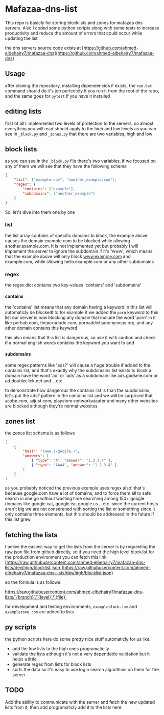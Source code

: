 # Mafazaa-dns-list

This repo is basicly for storing blocklists and zones for mafazaa dns servers. Also I coded some python scripts along with some tests to increase productivity and reduce the amount of errors that could occur while updating the list

the dns servers source code exists at [https://github.com/ahmed-elbehairy7/mafazaa-dns](https://github.com/ahmed-elbehairy7/mafazaa-dns)

## Usage

after cloning the repository, installing dependencies if exists, the `run.bat` command should do it's job perfectely if you run it from the root of the repo, and the same goes for `pytest` if you have it installed

## editing lists

first of all I implemented two levels of protection to the servers, so almost everything you will read should apply to the high and low levels as you can see in `_block.py` and `_zones.py` that there are two variables, high and low

## block lists

as you can see in the `_block.py` file there's two variables, if we focused on any of them we will see that they have the following schema

```json
{
	"list": ["example.com", "another_example.com"],
	"regex": {
		"contains": ["example"],
		"subdomains": ["another_example"]
	}
}
```

So, let's dive into them one by one

### list

the list array contains of specific domains to block, the example above causes the domain example.com to be blocked while allowing another.example.com. It is not implemented yet but probably I will implement the server to ignore the subdomain if it's 'www', which means that the example above will only block www.example.com and example.com, while allowing hello.example.com or any other subdomains

### regex

the regex dict contains two key-values 'contains' and 'subdomains'

#### contains

the 'contains' list means that any domain having a keyword in this list will automaticly be blocked! to for example if we added the `porn` keyword to this list our server is now blocking any domain that include the word 'porn' in it like porhub.com, theporndude.com, pornaddictsanonymous.org, and any other domain contains this keyword

this also means that this list is dangerous, so use it with caution and check if a normal english words contains the keyword you want to add

#### subdomains

some regex patterns like 'ads?' will cause a huge trouble if added to the contains list, and that's exactly why the subdomains list exists to block a domain have the word 'ad' or 'ads' as a subdomain like ads.gadsme.com or ad.doubleclick.net and ...etc.

to demonstrate how dangerous the contains list is than the subdomains, let's put the ads? pattern in the contains list and we will be surprised that `ad`obe.com, `ad`just.com, playstore-network`ad`apter and many other websites are blocked although they're normal websites

## zones list

the zones list schema is as follows

```json
[
	{
		"host": "(www.)?google.+",
		"answers": [
			{ "type": "A", "answer": "1.2.3.4" },
			{ "type": "AAAA", "answer": "1.2.3.4" }
		]
	}
]
```

as you probably noticed the previous example uses regex also! that's because google.com have a lot of domains, and to force them all to safe search in one go without wasting time searching among 150+ google domains like google.cat, google.ea, google.us ...etc.
since the current hosts aren't big we are not conserened with sorting the list or something since it only contains three elements, but this should be addressed in the future if this list grew

## fetching the lists

I belive the easiest way to get the lists from the server is by requesting the raw json file from github directly, so if you need the high level blocklist for the production environment you can fetch this link [https://raw.githubusercontent.com/ahmed-elbehairy7/mafazaa-dns-lists/dev/high/blocklist.json](https://raw.githubusercontent.com/ahmed-elbehairy7/mafazaa-dns-lists/dev/high/blocklist.json)

so the formula is as follows:

https://raw.githubusercontent.com/ahmed-elbehairy7/mafazaa-dns-lists/`{branch}`/`{level}`/`{file}`

for development and testing environments, `exampleblock.com` and `examplezone.com` are added to lists

## py scripts

the python scripts here do some pretty nice stuff automaticly for us like:

-   add the low lists to the high ones programaticlly
-   validate the lists although it's not a very dependable validation but it helps a little
-   generate regex from lists for block lists
-   sorts the data so it's easy to use log n search algorithms on them for the server

## TODO

Add the ability to communicate with the server and fetch the new updated lists from it, then add programaticly add it to the lists here
